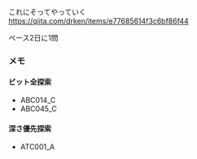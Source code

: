
これにそってやっていく
https://qiita.com/drken/items/e77685614f3c6bf86f44

ペース2日に1問

### メモ
#### ビット全探索
- ABC014_C
- ABC045_C

#### 深さ優先探索
- ATC001_A